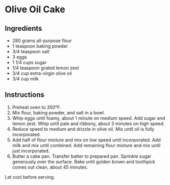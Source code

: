 # Olive Oil Cake

## Ingredients

- 280 grams all-purpose flour
- 1 teaspoon baking powder
- 3/4 teaspoon salt
- 3 eggs
- 1 1/4 cups sugar
- 1/4 teaspoon grated lemon zest
- 3/4 cup extra-virgin olive oil
- 3/4 cup milk

## Instructions

1. Preheat oven to 350&deg;F.
2. Mix flour, baking powder, and salt in a bowl.
3. Whip eggs until foamy, about 1 minute on medium speed. Add sugar and lemon zest. Whip until pale and ribbony, about 3 minutes on high speed.
4. Reduce speed to medium and drizzle in olive oil. Mix until oil is fully incorporated.
5. Add half of flour mixture and mix on low speed until incorporated. Add milk and mix until combined. Add remaining flour mixture and mix until just incorporated.
6. Butter a cake pan. Transfer batter to prepared pan. Sprinkle sugar generously over the surface. Bake until golden brown and toothpick comes out clean, about 45 minutes.

Let cool before serving.
